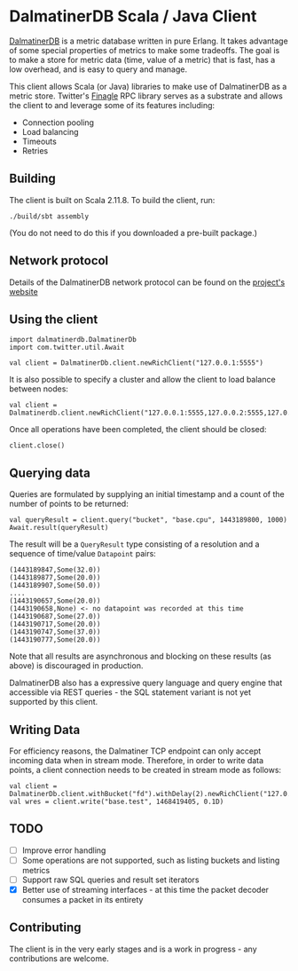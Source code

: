 # DalmatinerDB Scala / Java Client

[DalmatinerDB](https://github.com/dalmatinerdb/dalmatinerdb) is a metric database written in pure Erlang. It takes advantage of some special properties of metrics to make some tradeoffs. The goal is to make a store for metric data (time, value of a metric) that is fast, has a low overhead, and is easy to query and manage.

This client allows Scala (or Java) libraries to make use of DalmatinerDB as a metric store.  Twitter's [Finagle](https://github.com/twitter/finagle) RPC library serves as a substrate and allows the client to and leverage some of its features including:

- Connection pooling
- Load balancing
- Timeouts
- Retries

## Building

The client is built on Scala 2.11.8. To build the client, run:

    ./build/sbt assembly

(You do not need to do this if you downloaded a pre-built package.)

## Network protocol

Details of the DalmatinerDB network protocol can be found on the [project's website](http://dalmatinerdb.readthedocs.io/en/latest/proto.html)

## Using the client

    import dalmatinerdb.DalmatinerDb
    import com.twitter.util.Await

    val client = DalmatinerDb.client.newRichClient("127.0.0.1:5555")

It is also possible to specify a cluster and allow the client to load balance between nodes:

    val client = Dalmatinerdb.client.newRichClient("127.0.0.1:5555,127.0.0.2:5555,127.0.0.3:5555")

Once all operations have been completed, the client should be closed:

    client.close()

## Querying data

Queries are formulated by supplying an initial timestamp and a count of the number of points to be returned:

    val queryResult = client.query("bucket", "base.cpu", 1443189800, 1000)
    Await.result(queryResult)

The result will be a `QueryResult` type consisting of a resolution and a sequence of time/value `Datapoint` pairs:

    (1443189847,Some(32.0))
    (1443189877,Some(20.0))
    (1443189907,Some(50.0))
    ....
    (1443190657,Some(20.0))
    (1443190658,None) <- no datapoint was recorded at this time
    (1443190687,Some(27.0))
    (1443190717,Some(20.0))
    (1443190747,Some(37.0))
    (1443190777,Some(20.0))

Note that all results are asynchronous and blocking on these results (as above) is discouraged in production.

DalmatinerDB also has a expressive query language and query engine that accessible via REST queries - the SQL statement variant is not yet supported by this client.

## Writing Data

For efficiency reasons, the Dalmatiner TCP endpoint can only accept incoming data when in stream mode. Therefore, in order to write data points, a client connection needs to be created in stream mode as follows:

    val client = DalmatinerDb.client.withBucket("fd").withDelay(2).newRichClient("127.0.0.1:5555")
    val wres = client.write("base.test", 1468419405, 0.1D)

## TODO

- [ ] Improve error handling
- [ ] Some operations are not supported, such as listing buckets and listing metrics
- [ ] Support raw SQL queries and result set iterators
- [x] Better use of streaming interfaces - at this time the packet decoder consumes a packet in its entirety

## Contributing

The client is in the very early stages and is a work in progress - any contributions are welcome.
